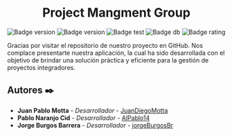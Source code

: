 <h1 align="center">Project Mangment Group</h1>

![Badge version](https://img.shields.io/badge/version-1.0-green) ![Badge version](https://img.shields.io/badge/language-java-blueviolet) ![Badge test](https://img.shields.io/badge/test-✓-green) ![Badge db](https://img.shields.io/badge/databe-MySQL-informational) ![Badge rating](https://img.shields.io/badge/rating-⭐⭐⭐⭐⭐-blueviolet)

Gracias por visitar el repositorio de nuestro proyecto en GitHub. Nos complace presentarte nuestra aplicación, la cual ha sido desarrollada con el objetivo de brindar una solución práctica y eficiente para la gestión de proyectos integradores.


## Autores ✒️

* **Juan Pablo Motta** - *Desarrollador* - [JuanDiegoMotta](https://github.com/JuanDiegoMotta)
* **Pablo Naranjo Cid** - *Desarrollador* - [AlPablo14](https://github.com/AlPablo14)
* **Jorge Burgos Barrera** - *Desarrollador* - [jorgeBurgosBr](https://github.com/jorgeBurgosBr)
